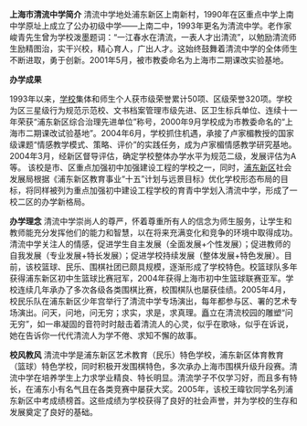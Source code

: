 **上海市清流中学简介**
清流中学地处浦东新区上南新村，1990年在区重点中学上南中学原址上成立了公办初级中学——上南二中，1993年更名为清流中学。老作家峻青先生曾为学校泼墨题词：“一江春水在清流，一表人才出清流”，以勉励清流师生励精图治，实干兴校，精心育人，广出人才。这始终鼓舞着清流中学的全体师生不断进取，勇于创新。2001年5月，被市教委命名为上海市二期课改实验基地。

**办学成果**

1993年以来，[学校](https://baike.baidu.com/item/%E5%AD%A6%E6%A0%A1/68271?fromModule=lemma_inlink)集体和师生个人获市级荣誉累计50项、区级荣誉320项。学校为区三星级行为规范示范校、文书档案管理市级先进、区卫生标兵单位、连续十一年荣获“浦东新区综合治理先进单位”称号，2000年9月学校成为市教委命名的“上海市二期课改试验基地”。2004年6月，学校抓住机遇，承接了卢家楣教授的国家级课题“情感教学模式、策略、评价”的实践任务，成为卢家楣情感教学研究基地。2004年3月，经新区督导评估，确定学校整体办学水平为规范二级，发展评估为A等。
该校是市、区重点加强初中加强建设工程的学校之一，同时，[浦东新区](https://baike.baidu.com/item/%E6%B5%A6%E4%B8%9C%E6%96%B0%E5%8C%BA/0?fromModule=lemma_inlink)社会发展局根据《浦东新区教育事业“十五”计划与远景目标》优化学校形态布局的目标，将同样被列为重点加强初中建设工程学校的育青中学划入清流中学，形成了一校二区的办学新格局。

**办学理念**
清流中学崇尚人的尊严，怀着尊重所有人的信念为师生服务，让学生和教师能充分发挥他们的能力和智慧，以在将来充满变化和竞争的环境中取得成功。清流中学关注人的情感，促进学生自主发展（全面发展+个性发展）；促进教师的自我发展（专业发展+特长发展）；促进学校持续发展（整体发展+特色发展）。目前，该校篮球、民乐、围棋社团已颇具规模，逐渐形成了学校特色。校篮球队多年获得浦东新区初中生篮球比赛冠军，2004年获得上海市初中生篮球联赛亚军。学校连续几年承办了多次各级各类围棋比赛，校围棋队也屡获佳绩。2005年4月，校民乐队在浦东新区少年宫举行了清流中学专场演出，每年都参与区、署的艺术专场演出。问天，问地，问无穷；求实，求是，求真理。矗立在清流校园的雕塑“问无穷”，如一串凝固的音符时时敲击着清流人的心灵，似乎在歌咏，似乎在诉说，她在告诉你一代代清流人为学不倦、求知不懈的故事。

**校风教风**
清流中学是浦东新区艺术教育（民乐）特色学校，浦东新区体育教育（篮球）特色学校，同时积极开发围棋特色，多次承办上海市围棋升级升段赛。清流中学在培养学生上力求学业精良、特长明显。清流学子不仅学习好，而且多有特长，在浦东小有名气且在各类竞赛中屡获大奖。2005年，该校王暐钦同学名列浦东新区中考成绩榜首。这些成绩为学校获得了良好的社会声誉，并为学校的生存和发展奠定了良好的基础。
